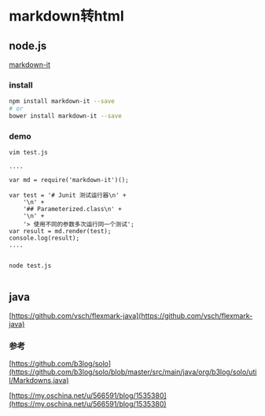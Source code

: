 
# markdown转html

## node.js
[markdown-it](https://github.com/markdown-it/markdown-it#simple)

### install
``` bash
npm install markdown-it --save
# or
bower install markdown-it --save
```


### demo
```
vim test.js

....

var md = require('markdown-it')();

var test = '# Junit 测试运行器\n' +
    '\n' +
    '## Parameterized.class\n' +
    '\n' +
    '> 使用不同的参数多次运行同一个测试';
var result = md.render(test);
console.log(result);
....


node test.js


```

## java
[https://github.com/vsch/flexmark-java](https://github.com/vsch/flexmark-java)

### 参考

[https://github.com/b3log/solo](https://github.com/b3log/solo/blob/master/src/main/java/org/b3log/solo/util/Markdowns.java)

[https://my.oschina.net/u/566591/blog/1535380](https://my.oschina.net/u/566591/blog/1535380)
